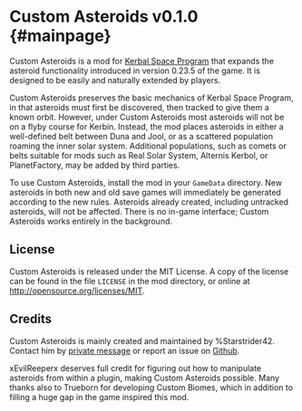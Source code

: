 Custom Asteroids v0.1.0                       {#mainpage}
============

Custom Asteroids is a mod for [Kerbal Space Program](http://www.kerbalspaceprogram.com/) that expands the asteroid functionality introduced in version 0.23.5 of the game. It is designed to be easily and naturally extended by players.

Custom Asteroids preserves the basic mechanics of Kerbal Space Program, in that asteroids must first be discovered, then tracked to give them a known orbit. However, under Custom Asteroids most asteroids will not be on a flyby course for Kerbin. Instead, the mod places asteroids in either a well-defined belt between Duna and Jool, or as a scattered population roaming the inner solar system. Additional populations, such as comets or belts suitable for mods such as Real Solar System, Alternis Kerbol, or PlanetFactory, may be added by third parties.

To use Custom Asteroids, install the mod in your `GameData` directory. New asteroids in both new and old save games will immediately be generated according to the new rules. Asteroids already created, including untracked asteroids, will not be affected. There is no in-game interface; Custom Asteroids works entirely in the background.

License
------------
Custom Asteroids is released under the MIT License. A copy of the license can be found in the file `LICENSE` in the mod directory, or online at http://opensource.org/licenses/MIT.

Credits
------------
Custom Asteroids is mainly created and maintained by %Starstrider42. Contact him by [private message](http://forum.kerbalspaceprogram.com/private.php?do=newpm&u=106949) or report an issue on [Github](https://github.com/Starstrider42/Custom-Asteroids).

xEvilReeperx deserves full credit for figuring out how to manipulate asteroids from within a plugin, making Custom Asteroids possible. Many thanks also to Trueborn for developing Custom Biomes, which in addition to filling a huge gap in the game inspired this mod.
